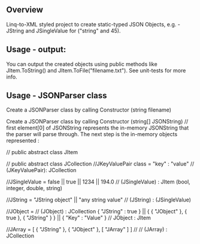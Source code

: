 ## Overview
Linq-to-XML styled project to create static-typed JSON Objects, e.g. - JString and JSingleValue for ("string" and 45).

## Usage - output:
You can output the created objects using public methods like JItem.ToString() and JItem.ToFile("filename.txt"). 
See unit-tests for more info.

## Usage - JSONParser class
Create a JSONParser class by calling Constructor (string filename)

Create a JSONParser class by calling Constructor (string[] JSONString) 
// first element[0] of JSONString represents the in-memory JSONString that the parser will parse through.
The next step is the in-memory objects represented :

// public abstract class JItem 

// public abstract class JCollection
//JKeyValuePair class = "key" : "value"                           // (JKeyValuePair): JCollection

//JSingleValue = false || true || 1234 || 194.0                   // (JSingleValue) : JItem (bool, integer, double, string)

//JString = "JString object" || "any string value"                // (JString) : (JSingleValue)

//JObject =                                                       // (JObject) : JCollection 
    { "JString" : true } || 
    { { "JObject" }, { true }, { "JString" } } || 
    { "Key" : "Value" } // JObject : JItem
    
//JArray = [ { "JString" }, { "JObject" }, [ "JArray" ] ] //      // (JArray) : JCollection
